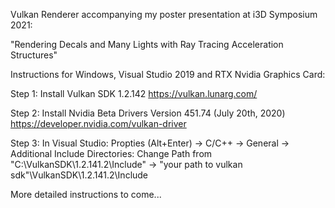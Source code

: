Vulkan Renderer accompanying my poster presentation at i3D Symposium 2021:

"Rendering Decals and Many Lights with Ray Tracing Acceleration Structures"

Instructions for Windows, Visual Studio 2019 and RTX Nvidia Graphics Card:

Step 1: Install Vulkan SDK 1.2.142
https://vulkan.lunarg.com/

Step 2: Install Nvidia Beta Drivers Version 451.74 (July 20th, 2020)
https://developer.nvidia.com/vulkan-driver

Step 3: In Visual Studio: Propties (Alt+Enter) -> C/C++ -> General -> Additional Include Directories:
Change Path from "C:\VulkanSDK\1.2.141.2\Include" -> "your path to vulkan sdk"\VulkanSDK\1.2.141.2\Include


More detailed instructions to come...

